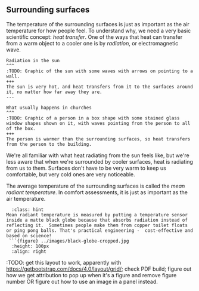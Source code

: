 ## Surrounding surfaces 

The temperature of the surrounding surfaces is just as important as the air temperature for how people feel.  To understand why, we need a very basic scientific concept:  *heat transfer*. One of the ways that heat can transfer from a warm object to a cooler one is by *radiation*, or electromagnetic wave.

````{panels}
Radiation in the sun
^^^
:TODO: Graphic of the sun with some waves with arrows on pointing to a wall.
+++
The sun is very hot, and heat transfers from it to the surfaces around it, no matter how far away they are.
---

What usually happens in churches
^^^
:TODO: Graphic of a person in a box shape with some stained glass window shapes shown on it, with waves pointing from the person to all of the box.
+++
The person is warmer than the surrounding surfaces, so heat transfers from the person to the building.  
````
We're all familiar with what heat radiating from the sun feels like, but we're less aware that when we're surrounded by cooler surfaces, heat is radiating from us to them.  Surfaces don't have to be very warm to keep us comfortable, but very cold ones are very noticeable.

The average temperature of the surrounding surfaces is called the *mean radiant temperature*.  In comfort assessments, it is just as important as the air temperature.  


```{admonition} Fun Fact!
  :class: hint
Mean radiant temperature is measured by putting a temperature sensor inside a matte black globe because that absorbs radiation instead of reflecting it.  Sometimes people make them from copper toilet floats or ping pong balls. That's practical engineering -  cost-effective and based on science!  
 ```{figure} ../images/black-globe-cropped.jpg
  :height: 100px
  :align: right
  ```


:TODO: get this layout to work, apparently with https://getbootstrap.com/docs/4.0/layout/grid/; check PDF build; figure out how we get attribution to pop up when it's a figure and remove figure number OR figure out how to use an image in a panel instead.  


<!-- ![a modern heat stress sensor](../images/Bio-environmental_prepares_for_summer_110411-F-BQ904-001.jpg) -->